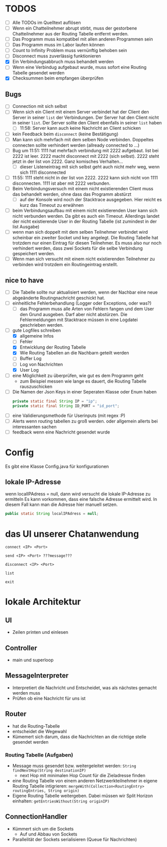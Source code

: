 # TODOS
- [ ] Alle TODOs im Quelltext auflösen
- [ ] Wenn ein Chatteilnehmer abrupt stirbt, muss der gestorbene Chatteilnehmer aus der Routing Tabelle entfernt werden.
- [ ] Das Programm muss kompatibel mit allen anderen Programmen sein
- [ ] Das Programm muss im Labor laufen können
- [ ] Count to Infinity Problem muss vernünftig behoben sein
- [ ] Disconnect muss zuverlässig funktionieren
- [x] Ein Verbindungsabbruch muss behandelt werden
- [ ] Wenn eine Verbindug aufgebaut wurde, muss sofort eine Routing Tabelle gesendet werden
- [x] Checksummen beim empfangen überprüfen
## Bugs
- [ ] Connection mit sich selbst
- [ ] Wenn sich ein Client mit einem Server verbindet hat der Client den Server in seiner `list` der Verbindungen. Der Server hat den Client nicht in seiner `list`. Der Server sollte den Client ebenfalls in seiner `list` haben
	- [ ] 11:58: Server kann auch keine Nachricht an Client schicken
- [ ] kein Feedback beim `disconnect` (keine Bestätigung)
- [ ] Man kann sich mehrfach mit dem selben Node verbinden. Doppeltes connecten sollte verhindert werden (allready connected to ...)
- [ ] Bug um 11:51: 1111 hat mehrfach verbindung mit 2222 aufgebaut. list bei 2222 ist leer. 2222 macht disconnect mit 2222 (sich selbst). 2222 steht jetzt in der list von 2222. Ganz komisches Verhalten...
	- [ ] dieser Listeneintrag mit sich selbst geht auch nicht mehr weg, wenn sich 1111 disconnected
- [ ] 11:55: 1111 steht nicht in der list von 2222. 2222 kann sich nicht von 1111 disconnecten. 1111 ist aber mit 2222 verbunden.
- [ ] Beim Verbindungsversuch mit einem nicht existierenden Client muss das behandelt werden, ohne dass das Programm abstürzt
	- [ ] auf der Konsole wird noch der Stacktrace ausgegeben. Hier reicht es kurz das Timeout zu erwähnen
- [ ] beim Verbindungsaufbau mit einem nicht existierenden User kann sich nicht verbunden werden. Da gibt es auch ein Timeout. Allerdings landet der nicht existierende User in der Routing Tabelle (ist zumindest in der list Ausgabe)
- [ ] wenn man sich doppelt mit dem selben Teilnehmer verbindet wird scheinbar ein zweiter Socket und key angelegt. Die Routing Tabelle hat trotzdem nur einen Eintrag für diesen Teilnehmer. Es muss also nur noch verhindert werden, dass zwei Sockets für die selbe Verbindung gespeichert werden.
- [ ] Wenn man sich versucht mit einem nicht existierenden Teilnehmer zu verbinden wird trotzdem ein Routingeintrag erstellt.
## nice to have
- [ ] Die Tabelle sollte nur aktualisiert werden, wenn der Nachbar eine neue abgeänderte Routingnachricht geschickt hat.
- [ ] einheitliche Fehlerbehandlung (Logger oder Exceptions, oder was?)
	- [ ] das Programm muss alle Arten von Fehlern fangen und dem User den Grund ausgeben. Darf aber nicht abstürzen. Die Fehlermeldungen mit Stacktrace müssen in eine Logdatei geschrieben werden.
- [ ] gute Logfiles schreiben
	- [x] allgemeine Infos
	- [ ] Fehler
	- [x] Entwicklung der Routing Tabelle
	- [x] Wie Routing Tabellen an die Nachbarn geteilt werden
	- [ ] Buffer Log
	- [ ] Log von Nachrichten
	- [x] User Log
- [ ] eine Möglichkeit zu überprüfen, wie gut es dem Programm geht
	- zum Beispiel messen wie lange es dauert, die Routing Tabelle rauszuschicken
- [ ] Die Namen der Json Keys in einer Seperaten Klasse oder Enum haben
	```java
	private static final String IP = "ip";
	private static final String ID_PORT = "id_port";
	```
- [ ] eine Validierungsmethode für Userinputs (mit regex :P)
- [ ] Alerts wenn routing tabellen zu groß werden. oder allgemein allerts bei interessanten sachen
- [ ] feedback wenn eine Nachricht gesendet wurde

# Config
Es gibt eine Klasse Config.java für konfigurationen

## lokale IP-Adresse
wenn localIPAdress = null, dann wird versucht die lokale IP-Adresse zu ermitteln
Es kann vorkommen, dass eine falsche Adresse ermittelt wird. 
In diesem Fall kann man die Adresse hier manuell setzen.
```java
public static String localIPAdress = null;
```

# das UI unserer Chatanwendung

```
connect <IP> <Port>
```

```
send <IP> <Port> ???message???
```

```
disconnect <IP> <Port>
```

```
list
```

```
exit
```



# lokale Architektur
## UI
- Zeilen printen und einlesen
## Controller
- main und superloop
## MessageInterpreter
- Interpretiert die Nachricht und Entscheidet, was als nächstes gemacht werden muss
- Prüfen ob eine Nachricht für uns ist
## Router
- hat die Routing-Tabelle
- entscheidet die Wegewahl
- Kümemert sich darum, dass die Nachrichten an die richtige stelle gesendet werden
### Routing Tabelle (Aufgaben)
- Message muss gesendet bzw. weitergeleitet werden: `String findNextHop(String destinationIP)`
	- next Hop mit minimalen Hop Count für die Zieladresse finden
- eine Routing Tabelle von einem anderen Netzwerkteilnehmer in eigene Routing Tabelle intigrieren: `mergeWith(Collection<RoutingEntry> routingEntries, String origin)`
- Eigene Routing Tabelle weitergeben. Dabei müssen wir Split Horizon einhalten: `getEntriesWithout(String originIP)`
## ConnectionHandler
- Kümmert sich um die Sockets
	- Auf und Abbau von Sockets
- Parallelität der Sockets serialisieren (Queue für Nachrichten)